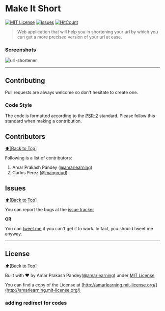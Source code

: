 # Make It Short

[![MIT License](https://img.shields.io/pypi/l/pyzipcode-cli.svg)](http://amarlearning.mit-license.org/)
[![Issues](https://camo.githubusercontent.com/926d8ca67df15de5bd1abac234c0603d94f66c00/68747470733a2f2f696d672e736869656c64732e696f2f62616467652f636f6e747269627574696f6e732d77656c636f6d652d627269676874677265656e2e7376673f7374796c653d666c6174)](https://github.com/urls/url-shortener/issues)
[![HitCount](http://hits.dwyl.io/amarlearning/url-shortener.svg)](http://hits.dwyl.io/amarlearning/url-shortener)

 > Web application that will help you in shortening your url by which you can get a more precised version of your url at ease.

### Screenshots
![url-shortener](img/s1.png)
***

## Contributing
Pull requests are always welcome so don't hesitate to create one.

### Code Style
The code is formatted according to the [PSR-2](http://www.php-fig.org/psr/psr-2/) standard. Please follow this standard when making a contribution.


## Contributors
[:arrow_up:\[Back to Top\]](https://github.com/urls/url-shortener)

Following is a list of contributors:

1. Amar Prakash Pandey ([@amarlearning](https://github.com/ashish1294))
2. Carlos Perez ([@mangroud](https://github.com/mangroud))

## Issues
[:arrow_up:\[Back to Top\]](https://github.com/urls/url-shortener)

You can report the bugs at the [issue tracker](https://github.com/urls/url-shortener/issues)

**OR**

You can [tweet me](https://twitter.com/amarpandey007) if you can't get it to work. In fact, you should tweet me anyway.

***

## License
[:arrow_up:\[Back to Top\]](https://github.com/urls/url-shortener)

Built with ♥ by Amar Prakash Pandey([@amarlearning](http://github.com/amarlearning)) under [MIT License](http://amarlearning.mit-license.org/) 

You can find a copy of the License at [http://amarlearning.mit-license.org/](http://amarlearning.mit-license.org/)


### adding redirect for codes
